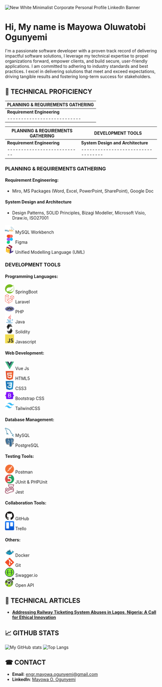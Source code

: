 ![New White Minimalist Corporate Personal Profile LinkedIn Banner](https://github.com/MayowaOgunyemi/MayowaOgunyemi/assets/94368441/287dfd1f-ba89-4235-a5e0-c45fee0976c9)
# Hi, My name is Mayowa Oluwatobi Ogunyemi

I'm a passionate software developer with a proven track record of delivering impactful software solutions, I leverage my technical expertise to propel organizations forward, empower clients, and build secure, user-friendly applications. I am committed to adhering to industry standards and best practices. I excel in delivering solutions that meet and exceed expectations, driving tangible results and fostering long-term success for stakeholders.

## 🔹 TECHNICAL PROFICIENCY

| PLANNING & REQUIREMENTS GATHERING | 
| ---------------------------------------------------------------- | 
| **Requirement Engineering** | **System Design and Architecture** | 
| --------------------------- | ---------------------------------- |

| PLANNING & REQUIREMENTS GATHERING                                | DEVELOPMENT TOOLS                                                                                                                    |
| ---------------------------------------------------------------- | ------------------------------------------------------------------------------------------------------------------------------------ |
| **Requirement Engineering** | **System Design and Architecture** | **Programming Languages** | **Web Development** | **Database Management** | **Testing Tools** | **Collaboration Tools** | **Others** |
| --------------------------- | ---------------------------------- | ------------------------- | ------------------- | ----------------------- | ----------------- | ----------------------- | ---------- |

### PLANNING & REQUIREMENTS GATHERING

#### Requirement Engineering: 
- Miro, MS Packages (Word, Excel, PowerPoint, SharePoint), Google Doc

#### System Design and Architecture
- Design Patterns, SOLID Principles, Bizagi Modeller, Microsoft Visio, Draw.io, ISO27001
<p align="left">
  <img src="https://raw.githubusercontent.com/devicons/devicon/master/icons/mysql/mysql-original-wordmark.svg" alt="MySQL Workbench" width="30" height="30"/> MySQL Workbench </br>
  <img src="https://raw.githubusercontent.com/devicons/devicon/master/icons/figma/figma-original.svg" alt="Figma" width="30" height="30"/> Figma </br>
  <img src="https://raw.githubusercontent.com/devicons/devicon/master/icons/unifiedmodelinglanguage/unifiedmodelinglanguage-original.svg" alt="Unified modeling language" width="30" height="30"/> Unified Modelling Language (UML) </br>
</p>

### DEVELOPMENT TOOLS

#### Programming Languages:

<p align="left">
<!--   <!--<img src="https://camo.githubusercontent.com/devicons/devicon/master/icons/spring/spring-original.svg" alt="Spring Boot" width="30" height="30"/> --> 
  <img src="https://github.com/devicons/devicon/blob/master/icons/spring/spring-original.svg" alt="Spring Boot" width="30" height="30"/> SpringBoot </br>
  <img src="https://raw.githubusercontent.com/devicons/devicon/master/icons/laravel/laravel-original.svg" alt="Laravel" width="30" height="30"/> Laravel </br>
  <img src="https://raw.githubusercontent.com/devicons/devicon/master/icons/php/php-original.svg" alt="PHP" width="30" height="30"/> PHP </br>
  <img src="https://github.com/devicons/devicon/blob/master/icons/java/java-original.svg" alt="Java" width="30" height="30"/> Java </br>
  <img src="https://raw.githubusercontent.com/devicons/devicon/master/icons/solidity/solidity-original.svg" alt="Solidity" width="30" height="30"/> Solidity </br>
  <img src="https://github.com/devicons/devicon/blob/master/icons/javascript/javascript-original.svg" alt="Java" width="30" height="30"/> Javascript </br>
  
  <!-- Add more icons as needed -->
</p>

#### Web Development:

<p align="left">
  <img src="https://raw.githubusercontent.com/devicons/devicon/master/icons/vuejs/vuejs-original.svg" alt="Vue JS" width="30" height="30"/> Vue Js </br>
  <img src="https://raw.githubusercontent.com/devicons/devicon/master/icons/html5/html5-original.svg" alt="HTML and HTML 5" width="30" height="30"/> HTML5 </br>
  <img src="https://raw.githubusercontent.com/devicons/devicon/master/icons/css3/css3-original.svg" alt="CSS3" width="30" height="30"/> CSS3 </br>
  <img src="https://raw.githubusercontent.com/devicons/devicon/master/icons/bootstrap/bootstrap-original.svg" alt="Bootstrap" width="30" height="30"/> Bootstrap CSS </br>
  <img src="https://raw.githubusercontent.com/devicons/devicon/master/icons/tailwindcss/tailwindcss-original.svg" alt="TailwindCSS" width="30" height="30"/> TailwindCSS </br>
  <!-- Add more icons as needed -->
</p>

#### Database Management:

<p align="left">
  <img src="https://raw.githubusercontent.com/devicons/devicon/master/icons/mysql/mysql-original.svg" alt="Mysql" width="30" height="30"/> MySQL </br>
  <img src="https://raw.githubusercontent.com/devicons/devicon/master/icons/postgresql/postgresql-original.svg" alt="Postgresql" width="30" height="30"/> PostgreSQL </br>
  <!-- Add more icons as needed -->
</p>

#### Testing Tools:

<p align="left">
  <img src="https://raw.githubusercontent.com/devicons/devicon/master/icons/postman/postman-original.svg" alt="Postman" width="30" height="30"/> Postman </br>
  <img src="https://raw.githubusercontent.com/devicons/devicon/master/icons/junit/junit-original.svg" alt="Junit" width="30" height="30"/> JUnit & PHPUnit </br>
  <img src="https://raw.githubusercontent.com/devicons/devicon/master/icons/jest/jest-plain.svg" alt="Jest" width="30" height="30"/> Jest </br>
  <!-- Add more icons as needed -->
</p>

#### Collaboration Tools:

<p align="left">
  <img src="https://raw.githubusercontent.com/devicons/devicon/master/icons/github/github-original.svg" alt="Github" width="30" height="30"/> GitHub </br>
  <img src="https://raw.githubusercontent.com/devicons/devicon/master/icons/trello/trello-original.svg" alt="Trello" width="30" height="30"/> Trello </br>
  <!-- Add more icons as needed -->
</p>

#### Others:
<p align="left">
  <img src="https://raw.githubusercontent.com/devicons/devicon/master/icons/docker/docker-original.svg" alt="Docker" width="30" height="30"/> Docker </br>
  <img src="https://raw.githubusercontent.com/devicons/devicon/master/icons/git/git-original.svg" alt="Git" width="30" height="30"/> Git </br>
  <img src="https://raw.githubusercontent.com/devicons/devicon/master/icons/swagger/swagger-original.svg" alt="Swagger" width="30" height="30"/> Swagger.io </br>
  <img src="https://raw.githubusercontent.com/devicons/devicon/master/icons/openapi/openapi-original.svg" alt="Open API Specification" width="30" height="30"/> Open API </br>
  <!-- Add more icons as needed -->
</p>

## 🔹 TECHNICAL ARTICLES
- **[Addressing Railway Ticketing System Abuses in Lagos, Nigeria: A Call for Ethical Innovation](https://medium.com/@engrmayoronline/addressing-railway-ticketing-system-abuses-in-lagos-nigeria-a-call-for-ethical-innovation-398b8a4f601c)**

## 📈 GITHUB STATS
![My GitHub stats](https://github-readme-stats.vercel.app/api?username=MayowaOgunyemi&show_icons=true&theme=radical)
![Top Langs](https://github-readme-stats.vercel.app/api/top-langs/?username=MayowaOgunyemi&layout=compact)


## ☎ CONTACT
- **Email**: [engr.mayowa.ogunyemi@gmail.com](mailto:engr.mayowa.ogunyemi@gmail.com)
- **LinkedIn**: [Mayowa O. Ogunyemi](https://www.linkedin.com/in/mayowaogunyemi)
